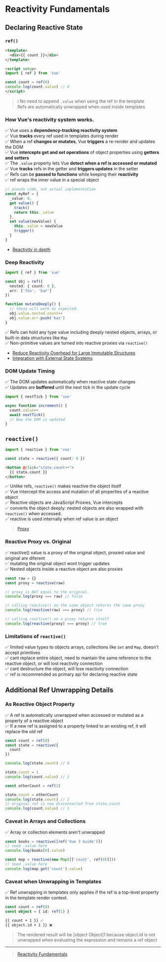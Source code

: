 # Reactivity Fundamentals

## Declaring Reactive State

### `ref()`

```html
<template>
  <div>{{ count }}</div>
</template>

<script setup>
import { ref } from 'vue'

const count = ref(0)
console.log(count.value) // 0
</script>
```

> ℹ️ No need to append `.value` when using the ref in the template <br />
> Refs are automatically unwrapped when used inside templates

### How Vue's reactivity system works.

✅ Vue uses a **dependency-tracking reactivity system** <br/>
✅ Vue **tracks** every ref used in templates during render <br/>
✅ When a ref **changes or mutates**, Vue **triggers** a re-render and updates the DOM <br/>
✅ Vue **intercepts get and set operations** of object properties using **getters and setters** <br/>
✅ The `.value` property lets Vue **detect when a ref is accessed or mutated** <br/>
✅ Vue **tracks** refs in the getter and **triggers updates** in the setter <br/>
✅ Refs can be **passed to functions** while keeping their **reactivity** <br/>
✅ ref wraps the inner value in a special object <br/>

```ts
// pseudo code, not actual implementation
const myRef = {
  _value: 0,
  get value() {
    track()
    return this._value
  },
  set value(newValue) {
    this._value = newValue
    trigger()
  }
}
```

- [Reactivity in depth](https://vuejs.org/guide/extras/reactivity-in-depth.html)

### Deep Reactivity

```ts
import { ref } from 'vue'

const obj = ref({
  nested: { count: 0 },
  arr: ['foo', 'bar']
})

function mutateDeeply() {
  // these will work as expected.
  obj.value.nested.count++
  obj.value.arr.push('baz')
}
```

✅ Refs can hold any type value including deeply nested objects, arrays, or built-in data structures like `Map` <br/>
✅ Non-primitive values are turned into reactive proxies via `reactive()` <br/>

- [Reduce Reactivity Overhead for Large Immutable Structures](https://vuejs.org/guide/best-practices/performance#reduce-reactivity-overhead-for-large-immutable-structures)
- [Integration with External State Systems](https://vuejs.org/guide/extras/reactivity-in-depth#integration-with-external-state-systems)

### DOM Update Timing

✅ The DOM updates automatically when reactive state changes <br/>
✅ Updates are **buffered** until the next tick in the update cycle <br/>  

```ts
import { nextTick } from 'vue'

async function increment() {
  count.value++
  await nextTick()
  // Now the DOM is updated
}
```

## `reactive()`

```ts
import { reactive } from 'vue'

const state = reactive({ count: 0 })
```

```html
<button @click="state.count++">
  {{ state.count }}
</button>
```

✅ Unlike refs, `reactive()` makes reactive the object itself <br/>
✅ Vue intercept the access and mutation of all properties of a reactive object <br/>
✅ Reactive objects are JavaScript Proxies, Vue intercepts <br/>
✅ converts the object deeply: nested objects are also wrapped with `reactive()` when accessed. <br/>
✅ reactive is used internally when ref value is an object<br/>

> [Proxy](https://developer.mozilla.org/en-US/docs/Web/JavaScript/Reference/Global_Objects/Proxy)

### Reactive Proxy vs. Original

✅ reactive() value is a proxy of the original object, proxied value and original are diferent <br/>
✅ mutating the original object wont trigger updates <br/>
✅ Nested objects inside a reactive object are also proxies <br/>

```ts
const raw = {}
const proxy = reactive(raw)

// proxy is NOT equal to the original.
console.log(proxy === raw) // false

// calling reactive() on the same object returns the same proxy
console.log(reactive(raw) === proxy) // true

// calling reactive() on a proxy returns itself
console.log(reactive(proxy) === proxy) // true
```

### Limitations of `reactive()`

✅ limited value types to objects arrays, collections like `Set` and `Map`, doesn't accept primitives <br/>
✅ cant replace entire object, need to mantain the same reference to the reactive object, or will lost reactivity connection <br/>
✅ cant destructure the object, will lose reactivity connection<br/>
✅ ref is recommended as primary api for declaring reactive state<br/>

## Additional Ref Unwrapping Details

### As Reactive Object Property

✅ A ref is automatically unwrapped when accessed or mutated as a property of a reactive object <br/>
✅ If a new ref is assigned to a property linked to an existing ref, it will replace the old ref <br/>

```ts
const count = ref(0)
const state = reactive({
  count
})

console.log(state.count) // 0

state.count = 1
console.log(count.value) // 1

const otherCount = ref(2)

state.count = otherCount
console.log(state.count) // 2
// original ref is now disconnected from state.count
console.log(count.value) // 1
```

### Caveat in Arrays and Collections

✅ Array or collection elements aren't unwrapped <br/>


```ts
const books = reactive([ref('Vue 3 Guide')])
// need .value here
console.log(books[0].value)

const map = reactive(new Map([['count', ref(0)]]))
// need .value here
console.log(map.get('count').value)
```

### Caveat when Unwrapping in Templates

✅ Ref unwrapping in templates only applies if the ref is a top-level property in the template render context. <br/>


```ts
const count = ref(0)
const object = { id: ref(1) }
```

```html
{{ count + 1 }} ✅
{{ object.id + 1 }} ❌
```
> The rendered result will be [object Object]1 because object.id is not unwrapped when evaluating the expression and remains a ref object

---

> [Reactivity Fundamentals](https://vuejs.org/guide/essentials/reactivity-fundamentals.html)
